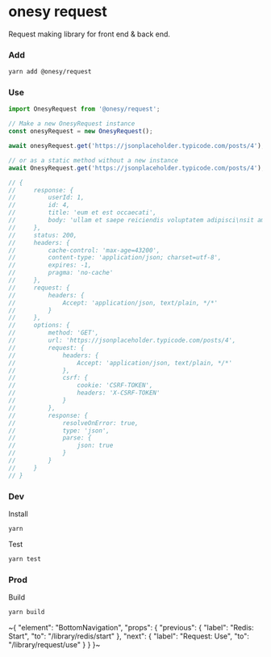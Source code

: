 
# onesy request

Request making library for front end & back end.

### Add

```sh
yarn add @onesy/request
```

### Use

```ts
import OnesyRequest from '@onesy/request';

// Make a new OnesyRequest instance
const onesyRequest = new OnesyRequest();

await onesyRequest.get('https://jsonplaceholder.typicode.com/posts/4');

// or as a static method without a new instance
await OnesyRequest.get('https://jsonplaceholder.typicode.com/posts/4');

// {
//     response: {
//         userId: 1,
//         id: 4,
//         title: 'eum et est occaecati',
//         body: 'ullam et saepe reiciendis voluptatem adipisci\nsit amet autem assumenda provident rerum culpa\nquis hic commodi nesciunt rem tenetur doloremque ipsam iure\nquis sunt voluptatem rerum illo velit'
//     },
//     status: 200,
//     headers: {
//         cache-control: 'max-age=43200',
//         content-type: 'application/json; charset=utf-8',
//         expires: -1,
//         pragma: 'no-cache'
//     },
//     request: {
//         headers: {
//             Accept: 'application/json, text/plain, */*'
//         }
//     },
//     options: {
//         method: 'GET',
//         url: 'https://jsonplaceholder.typicode.com/posts/4',
//         request: {
//             headers: {
//                 Accept: 'application/json, text/plain, */*'
//             },
//             csrf: {
//                 cookie: 'CSRF-TOKEN',
//                 headers: 'X-CSRF-TOKEN'
//             }
//         },
//         response: {
//             resolveOnError: true,
//             type: 'json',
//             parse: {
//                 json: true
//             }
//         }
//     }
// }
```

### Dev

Install

```sh
yarn
```

Test

```sh
yarn test
```

### Prod

Build

```sh
yarn build
```

~{
  "element": "BottomNavigation",
  "props": {
    "previous": {
      "label": "Redis: Start",
      "to": "/library/redis/start"
    },
    "next": {
      "label": "Request: Use",
      "to": "/library/request/use"
    }
  }
}~
